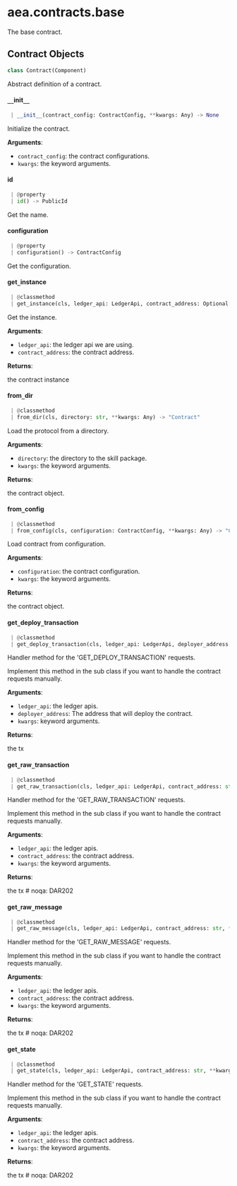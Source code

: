<a name="aea.contracts.base"></a>
# aea.contracts.base

The base contract.

<a name="aea.contracts.base.Contract"></a>
## Contract Objects

```python
class Contract(Component)
```

Abstract definition of a contract.

<a name="aea.contracts.base.Contract.__init__"></a>
#### `__`init`__`

```python
 | __init__(contract_config: ContractConfig, **kwargs: Any) -> None
```

Initialize the contract.

**Arguments**:

- `contract_config`: the contract configurations.
- `kwargs`: the keyword arguments.

<a name="aea.contracts.base.Contract.id"></a>
#### id

```python
 | @property
 | id() -> PublicId
```

Get the name.

<a name="aea.contracts.base.Contract.configuration"></a>
#### configuration

```python
 | @property
 | configuration() -> ContractConfig
```

Get the configuration.

<a name="aea.contracts.base.Contract.get_instance"></a>
#### get`_`instance

```python
 | @classmethod
 | get_instance(cls, ledger_api: LedgerApi, contract_address: Optional[str] = None) -> Any
```

Get the instance.

**Arguments**:

- `ledger_api`: the ledger api we are using.
- `contract_address`: the contract address.

**Returns**:

the contract instance

<a name="aea.contracts.base.Contract.from_dir"></a>
#### from`_`dir

```python
 | @classmethod
 | from_dir(cls, directory: str, **kwargs: Any) -> "Contract"
```

Load the protocol from a directory.

**Arguments**:

- `directory`: the directory to the skill package.
- `kwargs`: the keyword arguments.

**Returns**:

the contract object.

<a name="aea.contracts.base.Contract.from_config"></a>
#### from`_`config

```python
 | @classmethod
 | from_config(cls, configuration: ContractConfig, **kwargs: Any) -> "Contract"
```

Load contract from configuration.

**Arguments**:

- `configuration`: the contract configuration.
- `kwargs`: the keyword arguments.

**Returns**:

the contract object.

<a name="aea.contracts.base.Contract.get_deploy_transaction"></a>
#### get`_`deploy`_`transaction

```python
 | @classmethod
 | get_deploy_transaction(cls, ledger_api: LedgerApi, deployer_address: str, **kwargs: Any) -> Optional[JSONLike]
```

Handler method for the 'GET_DEPLOY_TRANSACTION' requests.

Implement this method in the sub class if you want
to handle the contract requests manually.

**Arguments**:

- `ledger_api`: the ledger apis.
- `deployer_address`: The address that will deploy the contract.
- `kwargs`: keyword arguments.

**Returns**:

the tx

<a name="aea.contracts.base.Contract.get_raw_transaction"></a>
#### get`_`raw`_`transaction

```python
 | @classmethod
 | get_raw_transaction(cls, ledger_api: LedgerApi, contract_address: str, **kwargs: Any) -> Optional[JSONLike]
```

Handler method for the 'GET_RAW_TRANSACTION' requests.

Implement this method in the sub class if you want
to handle the contract requests manually.

**Arguments**:

- `ledger_api`: the ledger apis.
- `contract_address`: the contract address.
- `kwargs`: the keyword arguments.

**Returns**:

the tx  # noqa: DAR202

<a name="aea.contracts.base.Contract.get_raw_message"></a>
#### get`_`raw`_`message

```python
 | @classmethod
 | get_raw_message(cls, ledger_api: LedgerApi, contract_address: str, **kwargs: Any) -> Optional[bytes]
```

Handler method for the 'GET_RAW_MESSAGE' requests.

Implement this method in the sub class if you want
to handle the contract requests manually.

**Arguments**:

- `ledger_api`: the ledger apis.
- `contract_address`: the contract address.
- `kwargs`: the keyword arguments.

**Returns**:

the tx  # noqa: DAR202

<a name="aea.contracts.base.Contract.get_state"></a>
#### get`_`state

```python
 | @classmethod
 | get_state(cls, ledger_api: LedgerApi, contract_address: str, **kwargs: Any) -> Optional[JSONLike]
```

Handler method for the 'GET_STATE' requests.

Implement this method in the sub class if you want
to handle the contract requests manually.

**Arguments**:

- `ledger_api`: the ledger apis.
- `contract_address`: the contract address.
- `kwargs`: the keyword arguments.

**Returns**:

the tx  # noqa: DAR202

